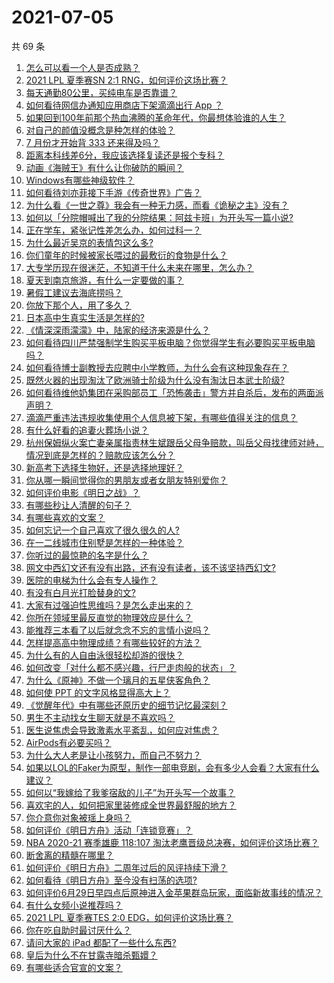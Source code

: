 # 2021-07-05

共 69 条

<!-- BEGIN -->
<!-- 最后更新时间 Mon Jul 05 2021 07:01:36 GMT+0800 (China Standard Time) -->

1. [怎么可以看一个人是否成熟？](https://www.zhihu.com/question/415808060)
2. [2021 LPL 夏季赛SN 2:1 RNG，如何评价这场比赛？](https://www.zhihu.com/question/470013968)
3. [每天通勤80公里，买纯电车是否靠谱？](https://www.zhihu.com/question/468510743)
4. [如何看待网信办通知应用商店下架滴滴出行 App ？](https://www.zhihu.com/question/470015739)
5. [如果回到100年前那个热血沸腾的革命年代，你最想体验谁的人生？](https://www.zhihu.com/question/460118166)
6. [对自己的颜值没概念是种怎样的体验？](https://www.zhihu.com/question/309262006)
7. [7 月份才开始背 333 还来得及吗？](https://www.zhihu.com/question/405506994)
8. [距离本科线差6分，我应该选择复读还是报个专科？](https://www.zhihu.com/question/467517153)
9. [动画《海贼王》有什么让你破防的瞬间？](https://www.zhihu.com/question/466340998)
10. [Windows有哪些神级软件？](https://www.zhihu.com/question/465494790)
11. [如何看待刘亦菲接下手游《传奇世界》广告？](https://www.zhihu.com/question/469422532)
12. [为什么看《一世之尊》我会有一种无力感，而看《诡秘之主》没有？](https://www.zhihu.com/question/466875284)
13. [如何以「分院帽喊出了我的分院结果：阿兹卡班」为开头写一篇小说?](https://www.zhihu.com/question/386972533)
14. [正在学车，紧张记性差怎么办，如何过科一？](https://www.zhihu.com/question/458621193)
15. [为什么最近吴京的表情包这么多?](https://www.zhihu.com/question/459051105)
16. [你们童年的时候被家长喂过的最敷衍的食物是什么？](https://www.zhihu.com/question/462844792)
17. [大专学历现在很迷茫，不知道干什么未来在哪里，怎么办？](https://www.zhihu.com/question/467003536)
18. [夏天到南京旅游，有什么一定要做的事？](https://www.zhihu.com/question/469022675)
19. [暑假工建议去海底捞吗？](https://www.zhihu.com/question/398756321)
20. [你放下那个人，用了多久？](https://www.zhihu.com/question/459105986)
21. [日本高中生真实生活是怎样的?](https://www.zhihu.com/question/358652855)
22. [《情深深雨濛濛》中，陆家的经济来源是什么？](https://www.zhihu.com/question/54479741)
23. [如何看待四川严禁强制学生购买平板电脑？你觉得学生有必要购买平板电脑吗？](https://www.zhihu.com/question/469907647)
24. [如何看待博士副教授去应聘中小学教师，为什么会有这种现象存在？](https://www.zhihu.com/question/469006927)
25. [既然火器的出现淘汰了欧洲骑士阶级为什么没有淘汰日本武士阶级?](https://www.zhihu.com/question/469293153)
26. [如何看待维他奶集团在采购部员工「恐怖袭击」警方并自杀后，发布的两面派声明？](https://www.zhihu.com/question/469732478)
27. [滴滴严重违法违规收集使用个人信息被下架，有哪些值得关注的信息？](https://www.zhihu.com/question/470016029)
28. [有什么好看的追妻火葬场小说？](https://www.zhihu.com/question/463891070)
29. [杭州保姆纵火案亡妻亲属指责林生斌跟岳父母争赔款，叫岳父母找律师对峙，情况到底是怎样的？赔款应该怎么分？](https://www.zhihu.com/question/469306984)
30. [新高考下选择生物好，还是选择地理好？](https://www.zhihu.com/question/463643144)
31. [你从哪一瞬间觉得你的男朋友或者女朋友特别爱你？](https://www.zhihu.com/question/310415598)
32. [如何评价电影《明日之战》？](https://www.zhihu.com/question/469466765)
33. [有哪些秒让人清醒的句子？](https://www.zhihu.com/question/464766380)
34. [有哪些喜欢的文案？](https://www.zhihu.com/question/460143596)
35. [如何忘记一个自己喜欢了很久很久的人?](https://www.zhihu.com/question/468233405)
36. [在一二线城市住别墅是怎样的一种体验？](https://www.zhihu.com/question/350485995)
37. [你听过的最惊艳的名字是什么？](https://www.zhihu.com/question/265694919)
38. [网文中西幻文还有没有出路，还有没有读者，该不该坚持西幻文?](https://www.zhihu.com/question/469646044)
39. [医院的电梯为什么会有专人操作？](https://www.zhihu.com/question/275348817)
40. [有没有白月光打脸替身的文?](https://www.zhihu.com/question/459071698)
41. [大家有过强迫性思维吗？是怎么走出来的？](https://www.zhihu.com/question/400662217)
42. [你所在领域里最反直觉的物理效应是什么？](https://www.zhihu.com/question/466498607)
43. [能推荐三本看了以后就念念不忘的言情小说吗？](https://www.zhihu.com/question/420713607)
44. [怎样提高高中物理成绩？有哪些较好的方法？](https://www.zhihu.com/question/20300295)
45. [为什么有的人自由泳很轻松却游的很快？](https://www.zhihu.com/question/368523197)
46. [如何改变「对什么都不感兴趣，行尸走肉般的状态」？](https://www.zhihu.com/question/31249796)
47. [为什么《原神》不做一个璃月的五星侠客角色？](https://www.zhihu.com/question/468594400)
48. [如何使 PPT 的文字风格显得高大上？](https://www.zhihu.com/question/26104860)
49. [《觉醒年代》中有哪些还原历史的细节记忆最深刻？](https://www.zhihu.com/question/451486276)
50. [男生不主动找女生聊天就是不喜欢吗？](https://www.zhihu.com/question/428269881)
51. [医生说焦虑会导致激素水平紊乱，如何应对焦虑？](https://www.zhihu.com/question/469907164)
52. [AirPods有必要买吗？](https://www.zhihu.com/question/465884888)
53. [为什么大人老是让小孩努力，而自己不努力？](https://www.zhihu.com/question/465729487)
54. [如果以LOL的Faker为原型，制作一部电竞剧，会有多少人会看？大家有什么建议？](https://www.zhihu.com/question/467272877)
55. [如何以“我嫁给了我爹宿敌的儿子”为开头写一个故事？](https://www.zhihu.com/question/425380931)
56. [喜欢宅的人，如何把家里装修成全世界最舒服的地方？](https://www.zhihu.com/question/35781319)
57. [你介意你对象被瑶上身吗？](https://www.zhihu.com/question/429956758)
58. [如何评价《明日方舟》活动「连锁竞赛」？](https://www.zhihu.com/question/469569572)
59. [NBA 2020-21 赛季雄鹿 118:107
    淘汰老鹰晋级总决赛，如何评价这场比赛？](https://www.zhihu.com/question/469901211)
60. [断舍离的精髓在哪里？](https://www.zhihu.com/question/25044125)
61. [如何评价《明日方舟》二周年过后的风评持续下滑？](https://www.zhihu.com/question/469788139)
62. [如何看待《明日方舟》至今没有扫荡的选项?](https://www.zhihu.com/question/469337436)
63. [如何评价6月29日早四点后原神进入金苹果群岛玩家，面临新故事线的情况？](https://www.zhihu.com/question/468978856)
64. [有什么女频小说推荐吗？](https://www.zhihu.com/question/457795893)
65. [2021 LPL 夏季赛TES 2:0
    EDG，如何评价这场比赛？](https://www.zhihu.com/question/469986525)
66. [你在吃自助时最讨厌什么？](https://www.zhihu.com/question/63212359)
67. [请问大家的 iPad 都配了一些什么东西?](https://www.zhihu.com/question/441947056)
68. [皇后为什么不在甘露寺暗杀甄嬛？](https://www.zhihu.com/question/323782581)
69. [有哪些适合官宣的文案？](https://www.zhihu.com/question/436157838)

<!-- END -->
